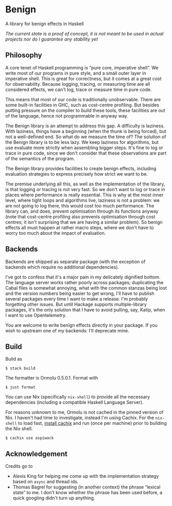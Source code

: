 # Benign

A library for benign effects in Haskell

_The current state is a proof of concept, it is not meant to be used
in actual projects nor do I guarantee any stability yet_

## Philosophy

A core tenet of Haskell programming is “pure core, imperative
shell”. We write most of our programs in pure style, and a small outer
layer in imperative shell. This is great for correctness, but it comes
at a great cost for observability. Because logging, tracing, or
measuring time are all considered effects, we can't log, trace or
measure time in pure code.

This means that most of our code is traditionally unobservable. There
are some built-in facilities in GHC, such as cost-centre
profiling. But besides putting pressure on the compiler to build these
tools, these facilities are out of the language, hence not
programmable in anyway way.

The Benign library is an attempt to address this gap. A difficulty is
laziness. With laziness, things have a beginning (when the thunk is
being forced), but not a well-defined end. So what do we measure the
time of? The solution of the Benign library is to be less lazy. We
keep laziness for algorithms, but use evaluate more strictly when
assembling bigger steps. It's fine to log or trace in pure code, since
we don't consider that these observations are part of the semantics of
the program.

The Benign library provides facilities to create benign effects,
including evaluation strategies to express precisely how strict we
want to be.

The premise underlying all this, as well as the implementation of the
library, is that logging or tracing is not very fast. So we don't want
to log or trace in places where performance is really essential. This
is why at the most inner level, where tight loops and algorithms live,
laziness is not a problem: we are not going to log there, this would
cost too much performance. The library can, and does, prevent
optimisation through its functions anyway (note that cost-centre
profiling also prevents optimisation through cost centres; it isn't
surprising that we are having a similar problem). So benign effects
all must happen at rather macro steps, where we don't have to worry
too much about the impact of evaluation.

## Backends

Backends are shipped as separate package (with the exception of
backends which require no additional dependencies).

I've got to confess that it's a major pain in my delicately dignified
bottom. The language server works rather poorly across packages;
duplicating the Cabal files is somewhat annoying, what with the common
stanzas being lost and the version numbers being easier to get wrong,
I'll have to publish several packages every time I want to make a
release. I'm probably forgetting other issues. But until Hackage
supports multiple-library packages, it's the only solution that I have
to avoid pulling, say, Katip, when I want to use Opentelemetry.

You are welcome to write benign effects directly in your package. If
you wish to upstream one of my backends: I'll deprecate mine.

## Build

Build as
```shell
$ stack build
```

The formatter is Ormolu 0.5.0.1. Format with
```shell
$ just format
```

You can use Nix (specifically `nix-shell`) to provide all the
necessary dependencies (including a compatible Haskell Language
Server).

For reasons unknown to me, Ormolu is not cached in the pinned version
of Nix. I haven't had time to investigate, instead I'm using
Cachix. For the `nix-shell` to load fast, [install
cachix](https://docs.cachix.org/installation) and run (once per
machine) prior to building the Nix shell.

```shell
$ cachix use aspiwack
```

## Acknowledgement

Credits go to
- Alexis King for helping me come up with the implementation strategy
  based on `async` and thread ids.
- Thomas Bagrel for suggesting (in another context) the phrase
  “lexical state” to me. I don't know whether the phrase has been used
  before, a quick googling didn't turn up anything.
